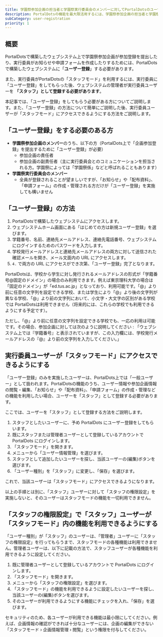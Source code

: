 ```yaml
---
title: 学園祭参加企画の担当者と学園祭実行委員会のメンバーに対してPortalDotsのユーザー登録をしてもらう
description: PortalDotsの機能を最大限活用するには、学園祭参加企画の担当者と学園祭実行委員会のメンバー全員がPortalDotsにユーザー登録することが重要になってきます
subCategory: user-registration
priority: 1
---
```


## 概要
PortalDotsで構築したウェブシステム上で学園祭参加企画が参加登録を提出したり、実行委員がお知らせや申請フォームを作成したりするためには、PortalDotsで構築したウェブシステムに「**ユーザー登録**」する必要があります。

また、実行委員がPortalDotsの「スタッフモード」を利用するには、実行委員に「ユーザー登録」をしてもらった後、ウェブシステムの管理者が実行委員ユーザーを **「スタッフ」として登録する必要があります**。

本記事では、「ユーザー登録」をしてもらう必要がある方についてご説明します。また、「ユーザー登録」の方法について簡単にご説明した後、実行委員ユーザーが「スタッフモード」にアクセスできるようにする方法をご説明します。

## 「ユーザー登録」をする必要のある方
- **学園祭参加企画のメンバー**のうち、以下の方（PortalDots上で「企画参加登録」を提出するために「ユーザー登録」が必要）
  - 参加企画の責任者
  - 参加企画の副責任者（主に実行委員会とのコミュニケーションを担当される方。学園祭によっては「学園祭係」などと呼ばれることもあります）
- **学園祭実行委員会のメンバー**
  - 全員が登録されることが望ましいですが、「お知らせ」や「配布資料」、「申請フォーム」の作成・管理される方だけが「ユーザー登録」を実施しても構いません

## 「ユーザー登録」の方法
1. PortalDotsで構築したウェブシステムにアクセスします。
1. ウェブシステムホーム画面にある「はじめての方は新規ユーザー登録」を選びます。
1. 学籍番号、名前、連絡先メールアドレス、連絡先電話番号、ウェブシステムにログインするためのパスワードを入力します。
1. 学校発行メールアドレスと連絡先メールアドレスの両方に対して送信された確認メールを開き、メール文面内の URL にアクセスします。
1. `4.` で両方の URL にアクセスができ次第、「ユーザー登録」完了となります。

<docs-alert type="info">
  <p style="margin-top: 0 !important;">PortalDotsは、学校から学生に対し発行されるメールアドレスの形式が「学籍番号@固定のドメイン」の場合のみ利用できます。例えば東京理科大学の場合は「固定のドメイン」が「ed.tus.ac.jp」となっており、利用可能です。「@」より前に任意の文字列を設定できる学校、または学生により「@」より後の文字列が異なる学校、「@」より前の文字列において、小文字・大文字の区別がある学校では PortalDotsは利用できません（将来的には、これらの学校でも利用できるようにする予定です）。</p>
  <p style="margin-bottom: 0 !important;">ただし、「@」より前に任意の文字列を設定できる学校でも、一応の利用は可能です。その場合、参加企画に対しては次のように説明してください : 「ウェブシステム上では『学籍番号』と表示されていますが、この入力欄には、学校発行メールアドレスの『@』より前の文字列を入力してください。」</p>
</docs-alert>

## 実行委員ユーザーが「スタッフモード」にアクセスできるようにする
「ユーザー登録」のみを実施したユーザーは、PortalDots上では「一般ユーザー」として扱われます。PortalDotsの機能のうち、ユーザー情報や参加企画情報の閲覧・編集、「お知らせ」や「配布資料」、「申請フォーム」の作成・管理などの機能を利用したい場合、ユーザーを「スタッフ」として登録する必要があります。

ここでは、ユーザーを「スタッフ」として登録する方法をご説明します。

1. スタッフとしたいユーザーに、予め PortalDots にユーザー登録をしてもらいます。
1. 既にスタッフまたは管理者ユーザーとして登録しているアカウントで PortalDots にログインします。
1. 「スタッフモード」を開きます。
1. メニューから「ユーザー情報管理」を選びます。
1. スタッフとして追加したいユーザーを探し、当該ユーザーの<font-awesome-icon :icon="['fas', 'pencil-alt']" fixed-width></font-awesome-icon>(編集)ボタンを選びます。
1. 「ユーザー種別」を「スタッフ」に変更し、「保存」を選びます。

これで、当該ユーザーは「スタッフモード」にアクセスできるようになります。

<docs-alert type="info">
  以上の手順とは別に、「スタッフ」ユーザーに対して「スタッフの権限設定」を実施しないと、そのユーザーはスタッフモードの機能を一切利用できません。
</docs-alert>

## 「スタッフの権限設定」で「スタッフ」ユーザーが「スタッフモード」内の機能を利用できるようにする
「ユーザー種別」が「スタッフ」のユーザーは、「管理者」ユーザーに「スタッフの権限設定」を行ってもらうまで、スタッフモードの各種機能は利用できません。管理者ユーザーは、以下に記載の方法で、スタッフユーザーが各種機能を利用できるように設定してください。

1. 既に管理者ユーザーとして登録しているアカウントで PortalDots にログインします。
1. 「スタッフモード」を開きます。
1. メニューから「スタッフの権限設定」を選びます。
1. 「スタッフモード」の機能を利用できるように設定したいユーザーを探し、当該ユーザーの<font-awesome-icon :icon="['fas', 'pencil-alt']" fixed-width></font-awesome-icon>(編集)ボタンを選びます。
1. そのユーザーが利用できるようにする機能にチェックを入れ、「保存」を選びます。

<docs-alert type="warning">
  セキュリティのため、各ユーザーが利用できる機能は最小限にしてください。例えば、企画情報の確認ができれば十分なユーザーには、企画の編集ができない「スタッフモード › 企画情報管理 › 閲覧」という権限を付与してください。
</docs-alert>
